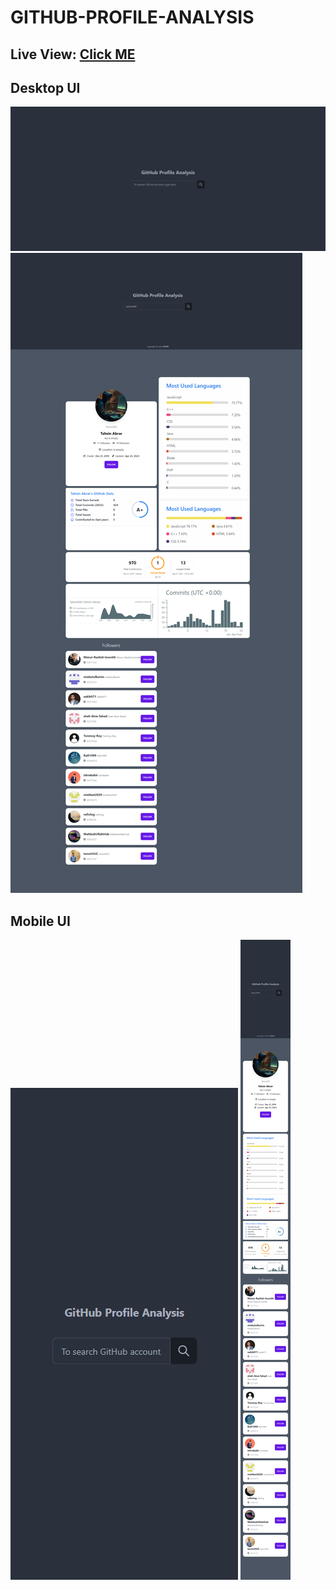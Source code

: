 # GITHUB-PROFILE-ANALYSIS

## Live View: [Click ME](https://tahsin000.github.io/GITHUB-PROFILE-ANALYSIS/)

## Desktop UI

![ui-1](./img/ui-1.png)
![ui-1](./img/ui-3.png)

## Mobile UI

<p align="center">

![ui-2](./img/ui-2.png)
![ui-2](./img/ui-4.png)

</p>
